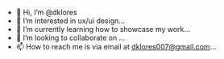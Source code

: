 - 👋 Hi, I’m @dklores
- 👀 I’m interested in ux/ui design...
- 🌱 I’m currently learning how to showcase my work...
- 💞️ I’m looking to collaborate on ...
- 📫 How to reach me is via email at dklores007@gmail.com...

<!---
dklores/dklores is a ✨ special ✨ repository because its `README.md` (this file) appears on your GitHub profile.
You can click the Preview link to take a look at your changes.
--->
